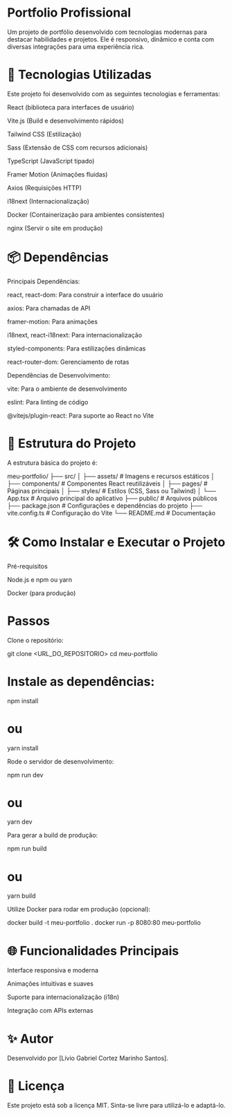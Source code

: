 # Portfolio Profissional

Um projeto de portfólio desenvolvido com tecnologias modernas para destacar habilidades e projetos. Ele é responsivo, dinâmico e conta com diversas integrações para uma experiência rica.

# 🚀 Tecnologias Utilizadas

Este projeto foi desenvolvido com as seguintes tecnologias e ferramentas:

React (biblioteca para interfaces de usuário)

Vite.js (Build e desenvolvimento rápidos)

Tailwind CSS (Estilização)

Sass (Extensão de CSS com recursos adicionais)

TypeScript (JavaScript tipado)

Framer Motion (Animações fluidas)

Axios (Requisições HTTP)

i18next (Internacionalização)

Docker (Containerização para ambientes consistentes)

nginx (Servir o site em produção)

# 📦 Dependências

Principais Dependências:

react, react-dom: Para construir a interface do usuário

axios: Para chamadas de API

framer-motion: Para animações

i18next, react-i18next: Para internacionalização

styled-components: Para estilizações dinâmicas

react-router-dom: Gerenciamento de rotas

Dependências de Desenvolvimento:

vite: Para o ambiente de desenvolvimento

eslint: Para linting de código

@vitejs/plugin-react: Para suporte ao React no Vite

# 📂 Estrutura do Projeto

A estrutura básica do projeto é:

meu-portfolio/
├── src/
│   ├── assets/        # Imagens e recursos estáticos
│   ├── components/    # Componentes React reutilizáveis
│   ├── pages/         # Páginas principais
│   ├── styles/        # Estilos (CSS, Sass ou Tailwind)
│   └── App.tsx        # Arquivo principal do aplicativo
├── public/            # Arquivos públicos
├── package.json       # Configurações e dependências do projeto
├── vite.config.ts     # Configuração do Vite
└── README.md          # Documentação

# 🛠️ Como Instalar e Executar o Projeto

Pré-requisitos

Node.js e npm ou yarn

Docker (para produção)

# Passos

Clone o repositório:

git clone <URL_DO_REPOSITORIO>
cd meu-portfolio

# Instale as dependências:

npm install
# ou
yarn install

Rode o servidor de desenvolvimento:

npm run dev
# ou
yarn dev

Para gerar a build de produção:

npm run build
# ou
yarn build

Utilize Docker para rodar em produção (opcional):

docker build -t meu-portfolio .
docker run -p 8080:80 meu-portfolio

# 🌐 Funcionalidades Principais

Interface responsiva e moderna

Animações intuitivas e suaves

Suporte para internacionalização (i18n)

Integração com APIs externas

# ✨ Autor

Desenvolvido por [Lívio Gabriel Cortez Marinho Santos].

# 📝 Licença

Este projeto está sob a licença MIT. Sinta-se livre para utilizá-lo e adaptá-lo.
